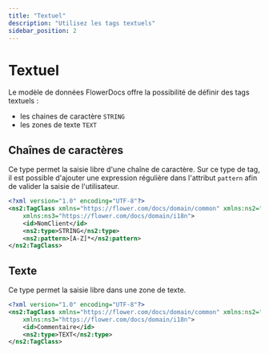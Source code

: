 ```yaml
---
title: "Textuel"
description: "Utilisez les tags textuels"
sidebar_position: 2
---
```


# Textuel

Le modèle de données FlowerDocs offre la possibilité de définir des tags textuels : 

* les chaines de caractère `STRING`
* les zones de texte `TEXT`

## Chaînes de caractères

Ce type permet la saisie libre d'une chaîne de caractère.
Sur ce type de tag, il est possible d'ajouter une expression régulière dans l'attribut `pattern` afin de valider la saisie de l'utilisateur.

```xml
<?xml version="1.0" encoding="UTF-8"?>
<ns2:TagClass xmlns="https://flower.com/docs/domain/common" xmlns:ns2="https://flower.com/docs/domain/tagclass"
	xmlns:ns3="https://flower.com/docs/domain/i18n">
	<id>NomClient</id>
    <ns2:type>STRING</ns2:type>
    <ns2:pattern>[A-Z]*</ns2:pattern>
</ns2:TagClass>
```

## Texte

Ce type permet la saisie libre dans une zone de texte.

```xml
<?xml version="1.0" encoding="UTF-8"?>
<ns2:TagClass xmlns="https://flower.com/docs/domain/common" xmlns:ns2="https://flower.com/docs/domain/tagclass"
	xmlns:ns3="https://flower.com/docs/domain/i18n">
	<id>Commentaire</id>
    <ns2:type>TEXT</ns2:type>
</ns2:TagClass>
```